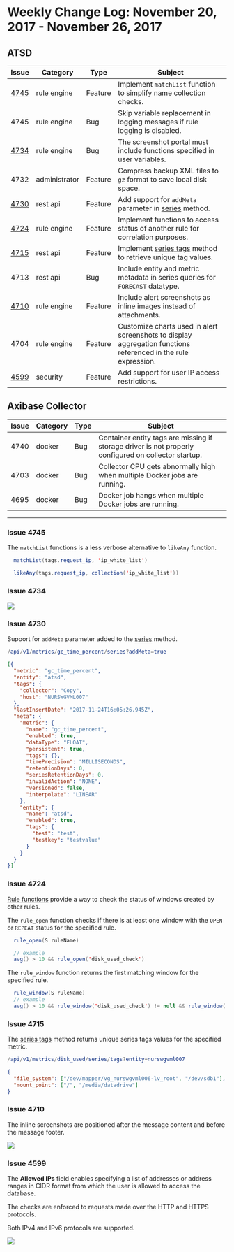 # Weekly Change Log: November 20, 2017 - November 26, 2017

## ATSD

| Issue| Category    | Type    | Subject              |
|------|-------------|---------|----------------------|
| [4745](#issue-4745) | rule engine | Feature | Implement `matchList` function to simplify name collection checks. |
| 4745| rule engine | Bug | Skip variable replacement in logging messages if rule logging is disabled. |
| [4734](#issue-4734) | rule engine | Bug | The screenshot portal must include functions specified in user variables. |
| 4732 | administrator | Feature | Compress backup XML files to `gz` format to save local disk space. |
| [4730](#issue-4730) | rest api | Feature | Add support for `addMeta` parameter in [series](../../api/meta/metric/series.md) method. |
| [4724](#issue-4724) | rule engine | Feature | Implement functions to access status of another rule for correlation purposes. |
| [4715](#issue-4715) | rest api | Feature | Implement [series tags](../../api/meta/metric/series-tags.md) method to retrieve unique tag values. |
| 4713 | rest api | Bug | Include entity and metric metadata in series queries for `FORECAST` datatype. |
| [4710](#issue-4710) | rule engine | Feature | Include alert screenshots as inline images instead of attachments. |
| 4704 | rule engine | Feature | Customize charts used in alert screenshots to display aggregation functions referenced in the rule expression. |
| [4599](#issue-4599) | security | Feature | Add support for user IP access restrictions. |

## Axibase Collector

| Issue| Category    | Type    | Subject              |
|------|-------------|---------|----------------------|
| 4740 | docker | Bug | Container entity tags are missing if storage driver is not properly configured on collector startup.  |
| 4703 | docker | Bug | Collector CPU gets abnormally high when multiple Docker jobs are running. |
| 4695 | docker | Bug | Docker job hangs when multiple Docker jobs are running. |

---

### Issue 4745

The `matchList` functions is a less verbose alternative to `likeAny` function.

```java
  matchList(tags.request_ip, 'ip_white_list')

  likeAny(tags.request_ip, collection('ip_white_list'))
```

### Issue 4734

![](./Images/rule-engine-variables.png)

### Issue 4730

Support for `addMeta` parameter added to the [series](../../api/meta/metric/series.md#query-parameters) method.

```elm
/api/v1/metrics/gc_time_percent/series?addMeta=true
```

```json
[{
  "metric": "gc_time_percent",
  "entity": "atsd",
  "tags": {
    "collector": "Copy",
    "host": "NURSWGVML007"
  },
  "lastInsertDate": "2017-11-24T16:05:26.945Z",
  "meta": {
    "metric": {
      "name": "gc_time_percent",
      "enabled": true,
      "dataType": "FLOAT",
      "persistent": true,
      "tags": {},
      "timePrecision": "MILLISECONDS",
      "retentionDays": 0,
      "seriesRetentionDays": 0,
      "invalidAction": "NONE",
      "versioned": false,
      "interpolate": "LINEAR"
    },
    "entity": {
      "name": "atsd",
      "enabled": true,
      "tags": {
        "test": "test",
        "testkey": "testvalue"
      }
    }
  }
}]
```

### Issue 4724

[Rule functions](../../rule-engine/functions-rules.md) provide a way to check the status of windows created by other rules.

The `rule_open` function checks if there is at least one window with the `OPEN` or `REPEAT` status for the specified rule.

```java
  rule_open(S ruleName)

  // example
  avg() > 10 && rule_open('disk_used_check')
```

The `rule_window` function returns the first matching window for the specified rule.

```java
  rule_window(S ruleName)
  // example
  avg() > 10 && rule_window('disk_used_check') != null && rule_window('disk_used_check').status != 'CANCEL'
```

### Issue 4715

The [series tags](../../api/meta/metric/series-tags.md) method returns unique series tags values for the specified metric.

```elm
/api/v1/metrics/disk_used/series/tags?entity=nurswgvml007
```

```json
{
  "file_system": ["/dev/mapper/vg_nurswgvml006-lv_root", "/dev/sdb1"],
  "mount_point": ["/", "/media/datadrive"]
}
```

### Issue 4710

The inline screenshots are positioned after the message content and before the message footer.

![](./Images/rule-inline-screenshots.png)

### Issue 4599

The **Allowed IPs** field enables specifying a list of addresses or address ranges in CIDR format from which the user is allowed to access the database.

The checks are enforced to requests made over the HTTP and HTTPS protocols.

Both IPv4 and IPv6 protocols are supported.

![](./Images/user-ip-filter.png)
